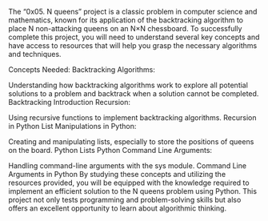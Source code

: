 The “0x05. N queens” project is a classic problem in computer science and mathematics, known for its application of the backtracking algorithm to place N non-attacking queens on an N×N chessboard. To successfully complete this project, you will need to understand several key concepts and have access to resources that will help you grasp the necessary algorithms and techniques.

Concepts Needed: Backtracking Algorithms:

Understanding how backtracking algorithms work to explore all potential solutions to a problem and backtrack when a solution cannot be completed. Backtracking Introduction Recursion:

Using recursive functions to implement backtracking algorithms. Recursion in Python List Manipulations in Python:

Creating and manipulating lists, especially to store the positions of queens on the board. Python Lists Python Command Line Arguments:

Handling command-line arguments with the sys module. Command Line Arguments in Python By studying these concepts and utilizing the resources provided, you will be equipped with the knowledge required to implement an efficient solution to the N queens problem using Python. This project not only tests programming and problem-solving skills but also offers an excellent opportunity to learn about algorithmic thinking.
